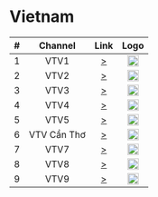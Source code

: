 <h1>Vietnam</h1>

| #   | Channel        | Link  | Logo |
|:---:|:--------------:|:-----:|:----:|
| 1   | VTV1          | [>](https://livecdn.fptplay.net/hda1/vtv1hd_vhls.smil/chunklist_b5000000.m3u8) | <img height="20" src="https://i.imgur.com/zGK64Zf.png"/> |
| 2   | VTV2          | [>](https://livecdn.fptplay.net/hda1/vtv2_vhls.smil/chunklist_b5000000.m3u8) | <img height="20" src="https://i.imgur.com/Aepz56c.png"/> |
| 3   | VTV3          | [>](http://livecdn.fptplay.net/hda1/vtv3hd_vhls.smil/chunklist_b5000000.m3u8) | <img height="20" src="https://i.imgur.com/WgoDGVV.png"/> |
| 4   | VTV4          | [>](https://livecdn.fptplay.net/hda1/vtv4_vhls.smil/chunklist_b5000000.m3u8) | <img height="20" src="https://i.imgur.com/Cy7xwvd.png"/> |
| 5   | VTV5          | [>](https://livecdn.fptplay.net/hda2/vtv5hd_vhls.smil/chunklist_b5000000.m3u8) | <img height="20" src="https://i.imgur.com/KfPiaKG.png"/> |
| 6   | VTV Cần Thơ   |   [>](https://livecdn.fptplay.net/hda1/vtv6hd_vhls.smil/chunklist_b5000000.m3u8) | <img height="20" src="https://i.imgur.com/pc6nPic.png"/> |
| 7   | VTV7          | [>](https://livecdn.fptplay.net/hda3/vtv7hd_vhls.smil/chunklist_b5000000.m3u8) | <img height="20" src="https://i.imgur.com/bphN2eA.png"/> |
| 8   | VTV8          | [>](https://livecdn.fptplay.net/hda2/vtv8hd_vhls.smil/chunklist_b5000000.m3u8) | <img height="20" src="https://i.imgur.com/VLHmEqh.png"/> |
| 9   | VTV9          | [>](https://livecdn.fptplay.net/hda2/vtv9_vhls.smil/chunklist_b5000000.m3u8) | <img height="20" src="https://i.imgur.com/X2t4bbg.png"/> |

